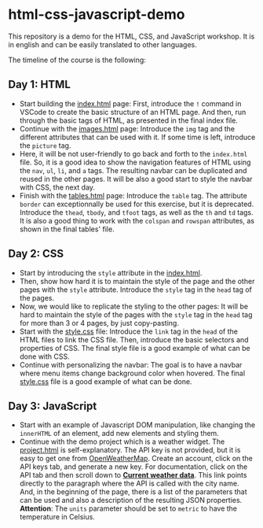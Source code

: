 # html-css-javascript-demo

This repository is a demo for the HTML, CSS, and JavaScript workshop. It is
in english and can be easily translated to other languages.

The timeline of the course is the following:

## Day 1: HTML

- Start building the [index.html](./index.html) page: First, introduce the `!`
  command in VSCode to create the basic structure of an HTML page. And then, run
  through the basic tags of HTML, as presented in the final index file.
- Continue with the [images.html](./images.html) page: Introduce the `img` tag
  and the different attributes that can be used with it. If some time is left,
  introduce the `picture` tag.
- Here, it will be not user-friendly to go back and forth to the `index.html`
  file. So, it is a good idea to show the navigation features of HTML using the
  `nav`, `ul`, `li`, and `a` tags. The resulting navbar can be duplicated and
  reused in the other pages. It will be also a good start to style the navbar
  with CSS, the next day.
- Finish with the [tables.html](./tables.html) page: Introduce the `table` tag.
  The attribute `border` can exceptionnally be used for this exercise, but it is
  deprecated. Introduce the `thead`, `tbody`, and `tfoot` tags, as well as the
  `th` and `td` tags. It is also a good thing to work with the `colspan` and
  `rowspan` attributes, as shown in the final tables' file.

## Day 2: CSS

- Start by introducing the `style` attribute in the [index.html](./index.html).
- Then, show how hard it is to maintain the style of the page and the other
  pages with the `style` attribute. Introduce the `style` tag in the `head` tag
  of the pages.
- Now, we would like to replicate the styling to the other pages: It will be
  hard to maintain the style of the pages with the `style` tag in the `head` tag
  for more than 3 or 4 pages, by just copy-pasting.
- Start with the [style.css](./style.css) file: Introduce the `link` tag in the
  `head` of the HTML files to link the CSS file. Then, introduce the basic
  selectors and properties of CSS. The final style file is a good example of what
  can be done with CSS.
- Continue with personalizing the navbar: The goal is to have a navbar where
  menu items change background color when hovered. The final [style.css](./style.css)
  file is a good example of what can be done.

## Day 3: JavaScript

- Start with an example of Javascript DOM manipulation, like changing the
  `innerHTML` of an element, add new elements and styling them.
- Continue with the demo project which is a weather widget. The [project.html](./project.html)
  is self-explanatory. The API key is not provided, but it is easy to get one
  from [OpenWeatherMap](https://openweathermap.org/). Create an account, click on
  the API keys tab, and generate a new key. For documentation, click on the API
  tab and then scroll down to [**Current weather data**](https://openweathermap.org/current#name).
  This link points directly to the paragraph where the API is called with the city name.
  And, in the beginning of the page, there is a list of the parameters that can be used
  and also a description of the resulting JSON properties. **Attention**: The
  `units` parameter should be set to `metric` to have the temperature in Celsius.
